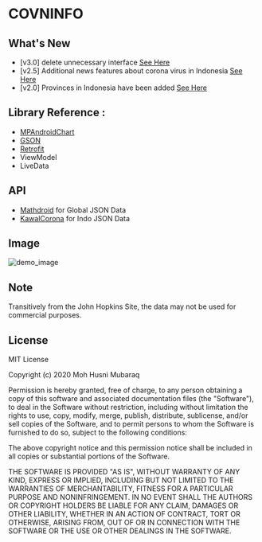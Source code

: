 # COVNINFO  
## What's New  
- [v3.0] delete unnecessary interface [See Here](https://github.com/whoishusni/COVNINFO/releases)
- [v2.5] Additional news features about corona virus in Indonesia [See Here](https://github.com/whoishusni/COVNINFO/releases)  
- [v2.0] Provinces in Indonesia have been added [See Here](https://github.com/whoishusni/COVNINFO/releases)  
## Library Reference :  
- [MPAndroidChart](https://github.com/PhilJay/MPAndroidChart)  
- [GSON](https://github.com/google/gson)  
- [Retrofit](https://github.com/square/retrofit)
- ViewModel  
- LiveData  

## API  
- [Mathdroid](https://github.com/mathdroid/covid-19-api) for Global JSON Data  
- [KawalCorona](https://kawalcorona.com/api/) for Indo JSON Data  

## Image
![demo_image](https://user-images.githubusercontent.com/28988446/77763335-de394080-7075-11ea-95db-321a1ccd4e20.jpg)

## Note  
Transitively from the John Hopkins Site, the data may not be used for commercial purposes.  

## License
MIT License

Copyright (c) 2020 Moh Husni Mubaraq

Permission is hereby granted, free of charge, to any person obtaining a copy of this software and associated documentation files (the "Software"), to deal in the Software without restriction, including without limitation the rights to use, copy, modify, merge, publish, distribute, sublicense, and/or sell copies of the Software, and to permit persons to whom the Software is furnished to do so, subject to the following conditions:

The above copyright notice and this permission notice shall be included in all copies or substantial portions of the Software.

THE SOFTWARE IS PROVIDED "AS IS", WITHOUT WARRANTY OF ANY KIND, EXPRESS OR IMPLIED, INCLUDING BUT NOT LIMITED TO THE WARRANTIES OF MERCHANTABILITY, FITNESS FOR A PARTICULAR PURPOSE AND NONINFRINGEMENT. IN NO EVENT SHALL THE AUTHORS OR COPYRIGHT HOLDERS BE LIABLE FOR ANY CLAIM, DAMAGES OR OTHER LIABILITY, WHETHER IN AN ACTION OF CONTRACT, TORT OR OTHERWISE, ARISING FROM, OUT OF OR IN CONNECTION WITH THE SOFTWARE OR THE USE OR OTHER DEALINGS IN THE SOFTWARE.
